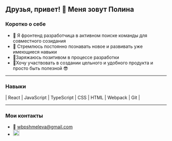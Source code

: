 
## Друзья, привет! 👋 Меня зовут Полина

<h3>Коротко о себе</h3> 

- 👯 Я фронтенд разработчица в активном поиске команды для совместного созидания
- 🌱 Стремлюсь постоянно познавать новое и развивать уже имеющиеся навыки    
- 🔋Заряжаюсь позитивом в процессе разработки
- 🌾Хочу участвовать в создании цельного и удобного продукта и просто быть полезной 😎

---------------------------------------------------------------------------------------

<h3>Навыки</h3>

| React | JavaScript | TypeScript | CSS | HTML | Webpack | Git |

---------------------------------------------------------------------------------------

<h3>Мои контакты</h3>

- 📧 wbpshmeleva@gmail.com
- <a href="https://t.me/Polly_Shmeleva"><img src="https://freelogopng.com/images/all_img/1683044996telegram-logo-png.png" width="20" alt="telegram"></a>
